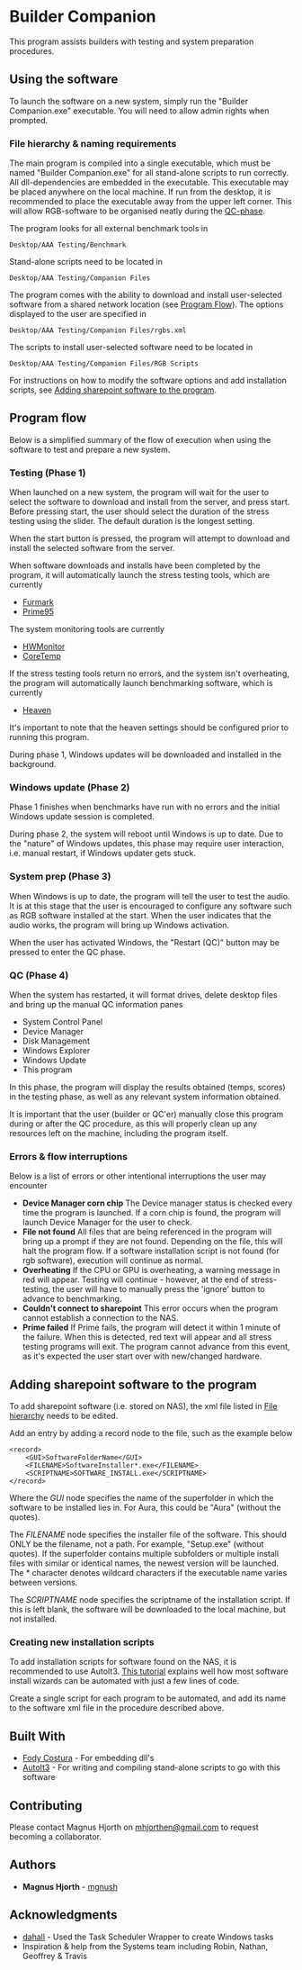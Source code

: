 # Builder Companion

This program assists builders with testing and system preparation procedures.

## Using the software

To launch the software on a new system, simply run the "Builder Companion.exe" executable. You will need to allow admin rights when prompted.

### File hierarchy & naming requirements

The main program is compiled into a single executable, which must be named "Builder Companion.exe" for all stand-alone scripts to run correctly. All dll-dependencies are embedded in the executable. This executable may be placed anywhere on the local machine. If run from the desktop, it is recommended to place the executable away from the upper left corner. This will allow RGB-software to be organised neatly during the [QC-phase](https://github.com/mgnush/Builder-Companion#qc-phase-4). 

The program looks for all external benchmark tools in

```
Desktop/AAA Testing/Benchmark
```

Stand-alone scripts need to be located in

```
Desktop/AAA Testing/Companion Files
```

The program comes with the ability to download and install user-selected software from a shared network location (see [Program Flow](https://github.com/mgnush/Builder-Companion#program-flow)). The options displayed to the user are specified in

```
Desktop/AAA Testing/Companion Files/rgbs.xml
```

The scripts to install user-selected software need to be located in

```
Desktop/AAA Testing/Companion Files/RGB Scripts
```

For instructions on how to modify the software options and add installation scripts, see [Adding sharepoint software to the program](https://github.com/mgnush/Builder-Companion#Adding-sharepoint-software-to-the-program).

## Program flow

Below is a simplified summary of the flow of execution when using the software to test and prepare a new system.

### Testing (Phase 1)

When launched on a new system, the program will wait for the user to select the software to download and install from the server, and press start. Before pressing start, the user should select the duration of the stress testing using the slider. The default duration is the longest setting. 

When the start button is pressed, the program will attempt to download and install the selected software from the server.

When software downloads and installs have been completed by the program, it will automatically launch the stress testing tools, which are currently

* [Furmark](https://geeks3d.com/furmark/downloads/)
* [Prime95](https://www.mersenne.org/download/)

The system monitoring tools are currently

* [HWMonitor](https://cpuid.com/softwares/hwmonitor.html)
* [CoreTemp](https://www.alcpu.com/CoreTemp/)

If the stress testing tools return no errors, and the system isn't overheating, the program will automatically launch benchmarking software, which is currently

* [Heaven](https://benchmark.unigine.com/heaven)

It's important to note that the heaven settings should be configured prior to running this program.

During phase 1, Windows updates will be downloaded and installed in the background.

### Windows update (Phase 2)

Phase 1 finishes when benchmarks have run with no errors and the initial Windows update session is completed. 

During phase 2, the system will reboot until Windows is up to date. Due to the "nature" of Windows updates, this phase may require user interaction, i.e. manual restart, if Windows updater gets stuck.

### System prep (Phase 3)

When Windows is up to date, the program will tell the user to test the audio. It is at this stage that the user is encouraged to configure any software such as RGB software installed at the start. When the user indicates that the audio works, the program will bring up Windows activation.

When the user has activated Windows, the "Restart (QC)" button may be pressed to enter the QC phase.

### QC (Phase 4)

When the system has restarted, it will format drives, delete desktop files and bring up the manual QC information panes

* System Control Panel
* Device Manager
* Disk Management
* Windows Explorer
* Windows Update
* This program

In this phase, the program will display the results obtained (temps, scores) in the testing phase, as well as any relevant system information obtained.

It is important that the user (builder or QC'er) manually close this program during or after the QC procedure, as this will properly clean up any resources left on the machine, including the program itself.

### Errors & flow interruptions

Below is a list of errors or other intentional interruptions the user may encounter

* **Device Manager corn chip** The Device manager status is checked every time the program is launched. If a corn chip is found, the program will launch Device Manager for the user to check.
* **File not found** All files that are being referenced in the program will bring up a prompt if they are not found. Depending on the file, this will halt the program flow. If a software installation script is not found (for rgb software), execution will continue as normal.
* **Overheating** If the CPU or GPU is overheating, a warning message in red will appear. Testing will continue - however, at the end of stress-testing, the user will have to manually press the 'ignore' button to advance to benchmarking.
* **Couldn't connect to sharepoint** This error occurs when the program cannot establish a connection to the NAS.
* **Prime failed** If Prime fails, the program will detect it within 1 minute of the failure. When this is detected, red text will appear and all stress testing programs will exit. The program cannot advance from this event, as it's expected the user start over with new/changed hardware.

## Adding sharepoint software to the program

To add sharepoint software (i.e. stored on NAS), the xml file listed in [File hierarchy](https://github.com/mgnush/Builder-Companion-Readme#file-hierarchy--naming-requirements) needs to be edited. 

Add an entry by adding a record node to the file, such as the example below

```
<record>
	<GUI>SoftwareFolderName</GUI>
	<FILENAME>SoftwareInstaller*.exe</FILENAME>
	<SCRIPTNAME>SOFTWARE_INSTALL.exe</SCRIPTNAME>
</record>
```

Where the *GUI* node specifies the name of the superfolder in which the software to be installed lies in. For Aura, this could be "Aura" (without the quotes). 

The *FILENAME* node specifies the installer file of the software. This should ONLY be the filename, not a path. For example, "Setup.exe" (without quotes). If the superfolder contains multiple subfolders or multiple install files with similar or identical names, the newest version will be launched. The * character denotes wildcard characters if the executable name varies between versions.

The *SCRIPTNAME* node specifies the scriptname of the installation script. If this is left blank, the software will be downloaded to the local machine, but not installed.

### Creating new installation scripts 

To add installation scripts for software found on the NAS, it is recommended to use AutoIt3. [This tutorial](https://www.autoitscript.com/autoit3/docs/tutorials/winzip/winzip.htm) explains well how most software install wizards can be automated with just a few lines of code. 

Create a single script for each program to be automated, and add its name to the software xml file in the procedure described above. 

## Built With

* [Fody Costura](https://github.com/Fody/Costura) - For embedding dll's
* [AutoIt3](https://www.autoitscript.com/site/autoit/) - For writing and compiling stand-alone scripts to go with this software

## Contributing

Please contact Magnus Hjorth on mhjorthen@gmail.com to request becoming a collaborator.

## Authors

* **Magnus Hjorth** - [mgnush](https://github.com/mgnush)

## Acknowledgments

* [dahall](https://github.com/dahall/taskscheduler) - Used the Task Scheduler Wrapper to create Windows tasks
* Inspiration & help from the Systems team including Robin, Nathan, Geoffrey & Travis
